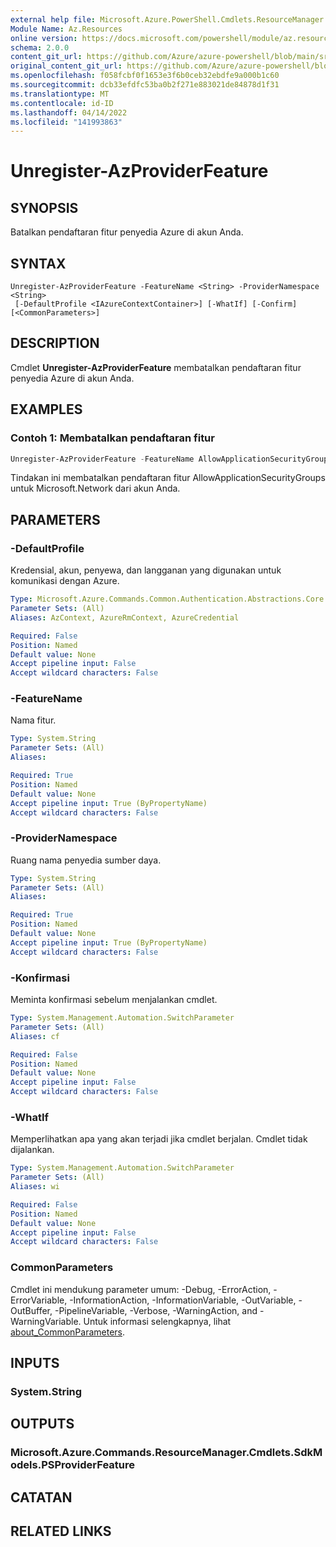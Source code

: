 ```yaml
---
external help file: Microsoft.Azure.PowerShell.Cmdlets.ResourceManager.dll-Help.xml
Module Name: Az.Resources
online version: https://docs.microsoft.com/powershell/module/az.resources/unregister-azproviderfeature
schema: 2.0.0
content_git_url: https://github.com/Azure/azure-powershell/blob/main/src/Resources/Resources/help/Unregister-AzProviderFeature.md
original_content_git_url: https://github.com/Azure/azure-powershell/blob/main/src/Resources/Resources/help/Unregister-AzProviderFeature.md
ms.openlocfilehash: f058fcbf0f1653e3f6b0ceb32ebdfe9a000b1c60
ms.sourcegitcommit: dcb33efdfc53ba0b2f271e883021de84878d1f31
ms.translationtype: MT
ms.contentlocale: id-ID
ms.lasthandoff: 04/14/2022
ms.locfileid: "141993863"
---
```

# Unregister-AzProviderFeature

## SYNOPSIS
Batalkan pendaftaran fitur penyedia Azure di akun Anda.

## SYNTAX

```
Unregister-AzProviderFeature -FeatureName <String> -ProviderNamespace <String>
 [-DefaultProfile <IAzureContextContainer>] [-WhatIf] [-Confirm] [<CommonParameters>]
```

## DESCRIPTION
Cmdlet **Unregister-AzProviderFeature** membatalkan pendaftaran fitur penyedia Azure di akun Anda.

## EXAMPLES

### Contoh 1: Membatalkan pendaftaran fitur
```powershell
Unregister-AzProviderFeature -FeatureName AllowApplicationSecurityGroups -ProviderNamespace Microsoft.Network
```

Tindakan ini membatalkan pendaftaran fitur AllowApplicationSecurityGroups untuk Microsoft.Network dari akun Anda.

## PARAMETERS

### -DefaultProfile
Kredensial, akun, penyewa, dan langganan yang digunakan untuk komunikasi dengan Azure.

```yaml
Type: Microsoft.Azure.Commands.Common.Authentication.Abstractions.Core.IAzureContextContainer
Parameter Sets: (All)
Aliases: AzContext, AzureRmContext, AzureCredential

Required: False
Position: Named
Default value: None
Accept pipeline input: False
Accept wildcard characters: False
```

### -FeatureName
Nama fitur.

```yaml
Type: System.String
Parameter Sets: (All)
Aliases:

Required: True
Position: Named
Default value: None
Accept pipeline input: True (ByPropertyName)
Accept wildcard characters: False
```

### -ProviderNamespace
Ruang nama penyedia sumber daya.

```yaml
Type: System.String
Parameter Sets: (All)
Aliases:

Required: True
Position: Named
Default value: None
Accept pipeline input: True (ByPropertyName)
Accept wildcard characters: False
```

### -Konfirmasi
Meminta konfirmasi sebelum menjalankan cmdlet.

```yaml
Type: System.Management.Automation.SwitchParameter
Parameter Sets: (All)
Aliases: cf

Required: False
Position: Named
Default value: None
Accept pipeline input: False
Accept wildcard characters: False
```

### -WhatIf
Memperlihatkan apa yang akan terjadi jika cmdlet berjalan.
Cmdlet tidak dijalankan.

```yaml
Type: System.Management.Automation.SwitchParameter
Parameter Sets: (All)
Aliases: wi

Required: False
Position: Named
Default value: None
Accept pipeline input: False
Accept wildcard characters: False
```

### CommonParameters
Cmdlet ini mendukung parameter umum: -Debug, -ErrorAction, -ErrorVariable, -InformationAction, -InformationVariable, -OutVariable, -OutBuffer, -PipelineVariable, -Verbose, -WarningAction, and -WarningVariable. Untuk informasi selengkapnya, lihat [about_CommonParameters](http://go.microsoft.com/fwlink/?LinkID=113216).

## INPUTS

### System.String

## OUTPUTS

### Microsoft.Azure.Commands.ResourceManager.Cmdlets.SdkModels.PSProviderFeature

## CATATAN

## RELATED LINKS

